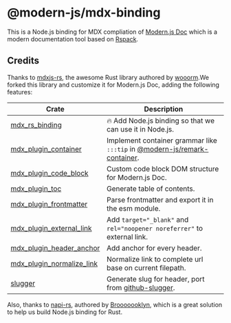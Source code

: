 # @modern-js/mdx-binding

This is a Node.js binding for MDX compliation of [Modern.js Doc](https://modernjs.dev/doc-tools) which is a modern documentation tool based on [Rspack](https://www.rspack.org/).

## Credits

Thanks to [mdxjs-rs](https://github.com/wooorm/mdxjs-rs), the awesome Rust library authored by [wooorm](https://github.com/wooorm).We forked this library and customize it for Modern.js Doc, adding the following features:

| Crate                                                       | Description                                                                                                                                                         |
| ----------------------------------------------------------- | ------------------------------------------------------------------------------------------------------------------------------------------------------------------- |
| [mdx_rs_binding](./crates/binding)                          | 🔥 Add Node.js binding so that we can use it in Node.js.                                                                                                            |
| [mdx_plugin_container](./crates/plugin_container)           | Implement container grammar like `:::tip` in [@modern-js/remark-container](https://github.com/web-infra-dev/modern.js/tree/main/packages/toolkit/remark-container). |
| [mdx_plugin_code_block](./crates/plugin_code_block)         | Custom code block DOM structure for Modern.js Doc.                                                                                                                  |
| [mdx_plugin_toc](./crates/plugin_toc)                       | Generate table of contents.                                                                                                                                         |
| [mdx_plugin_frontmatter](./crates/plugin_frontmatter)       | Parse frontmatter and export it in the esm module.                                                                                                                  |
| [mdx_plugin_external_link](./crates/plugin_external_link)   | Add `target="_blank"` and `rel="noopener noreferrer"` to external link.                                                                                             |
| [mdx_plugin_header_anchor](./crates/plugin_header_anchor)   | Add anchor for every header.                                                                                                                                        |
| [mdx_plugin_normalize_link](./crates/plugin_normalize_link) | Normalize link to complete url base on current filepath.                                                                                                            |
| [slugger](./crates/slugger)                                 | Generate slug for header, port from [github-slugger](https://github.com/Flet/github-slugger).                                                                       |

Also, thanks to [napi-rs](https://github.com/napi-rs/napi-rs), authored by [Brooooooklyn](https://github.com/Brooooooklyn), which is a great solution to help us build Node.js binding for Rust.
